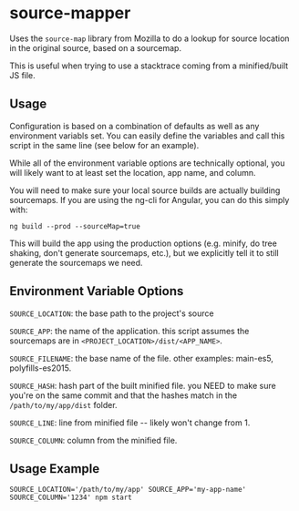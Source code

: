 # source-mapper

Uses the `source-map` library from Mozilla to do a lookup for source location in the original source, based on a sourcemap.

This is useful when trying to use a stacktrace coming from a minified/built JS file.

## Usage

Configuration is based on a combination of defaults as well as any environment variabls set. You can easily define the variables and call this script in the same line (see below for an example).

While all of the environment variable options are technically optional, you will likely want to at least set the location, app name, and column.

You will need to make sure your local source builds are actually building sourcemaps. If you are using the ng-cli for Angular, you can do this simply with:

`ng build --prod --sourceMap=true`

This will build the app using the production options (e.g. minify, do tree shaking, don't generate sourcemaps, etc.), but we explicitly tell it to still generate the sourcemaps we need.

## Environment Variable Options

`SOURCE_LOCATION`: the base path to the project's source

`SOURCE_APP`: the name of the application. this script assumes the sourcemaps are in `<PROJECT_LOCATION>/dist/<APP_NAME>`.

`SOURCE_FILENAME`: the base name of the file. other examples: main-es5, polyfills-es2015.

`SOURCE_HASH`: hash part of the built minified file. you NEED to make sure you're on the same commit and that the hashes match in the `/path/to/my/app/dist` folder.

`SOURCE_LINE`: line from minified file -- likely won't change from 1.

`SOURCE_COLUMN`: column from the minified file.

## Usage Example

```
SOURCE_LOCATION='/path/to/my/app' SOURCE_APP='my-app-name' SOURCE_COLUMN='1234' npm start
```
